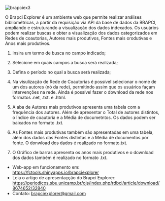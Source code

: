 ![brapciex3](https://github.com/FC-Tools/brapciexplorer/assets/145784596/a2f4d796-0499-4e30-b64a-42aad42b8031)

O Brapci Explorer é um ambiente web que permite realizar análises bibliométricas, a partir da requisição via API da base de dados da BRAPCI, ampliando e estruturando a visualização dos dados indexados. Os usuários podem realizar buscas e obter a visualização dos dados categorizados em Redes de coautorias, Autores mais produtivos, Fontes mais orodutivas e Anos mais produtivos.

1. Insira um termo de busca no campo indicado;
2. Selecione em quais campos a busca será realizada;
3. Defina o período no qual a busca será realizada;

4. Na visulização de Rede de Coautorias é possível selecionar o nome de um dos autores (nó da rede), permitindo assim que os usuários façam intervenções na rede. Ainda é possível fazer o download da rede nos formatos .net, .txt. e .html.

5. A aba de Autores mais produtivos apresenta uma tabela com a frequência dos autores. Além de apresentar o Total de autores distintos, o Índice de coautoria e a Média de documetntos. Os dados podem ser baixados no formato .txt.

6. As Fontes mais produtivas também são apresentadas em uma tabela, além dos dados das Fontes distintas e a Média de documentos por fonte. O donwload dos dados é realizado no formato.txt.

7. O Gráfico de barras apresenta os anos mais produtivos e o download dos dados também é realizado no formato .txt.

- Web-app em funcionamento em: https://fctools.shinyapps.io/brapciexplorer
- Leia o artigo  de apresentaçção do Brapci Explorer: https://periodicos.sbu.unicamp.br/ojs/index.php/rdbci/article/download/8674652/32840
- Contato: brapciexplorer@gmail.com
